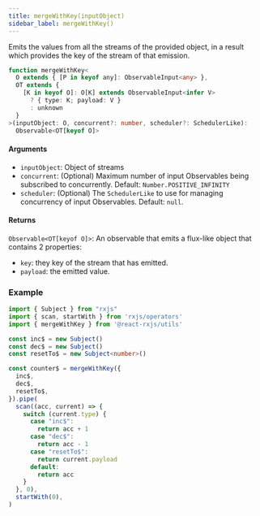 ```yaml
---
title: mergeWithKey(inputObject)
sidebar_label: mergeWithKey()
---
```


Emits the values from all the streams of the provided object, in a result
which provides the key of the stream of that emission.

```ts
function mergeWithKey<
  O extends { [P in keyof any]: ObservableInput<any> },
  OT extends {
    [K in keyof O]: O[K] extends ObservableInput<infer V>
      ? { type: K; payload: V }
      : unknown
  }
>(inputObject: O, concurrent?: number, scheduler?: SchedulerLike): 
  Observable<OT[keyof O]>
```

#### Arguments

- `inputObject`: Object of streams
- `concurrent`: (Optional) Maximum number of input Observables being subscribed
to concurrently. Default: `Number.POSITIVE_INFINITY`
- `scheduler`: (Optional) The `SchedulerLike` to use for managing concurrency
of input Observables. Default: `null`.

#### Returns

`Observable<OT[keyof O]>`: An observable that emits a flux-like object that contains 2 properties:
- `key`: they key of the stream that has emitted.
- `payload`: the emitted value.

### Example

```ts
import { Subject } from "rxjs"
import { scan, startWith } from 'rxjs/operators'
import { mergeWithKey } from '@react-rxjs/utils'

const inc$ = new Subject()
const dec$ = new Subject()
const resetTo$ = new Subject<number>()

const counter$ = mergeWithKey({
  inc$,
  dec$,
  resetTo$,
}).pipe(
  scan((acc, current) => {
    switch (current.type) {
      case "inc$":
        return acc + 1
      case "dec$":
        return acc - 1
      case "resetTo$":
        return current.payload
      default:
        return acc
    }
  }, 0),
  startWith(0),
)
```
